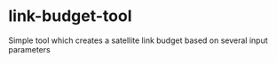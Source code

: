 # link-budget-tool
Simple tool which creates a satellite link budget based on several input parameters
